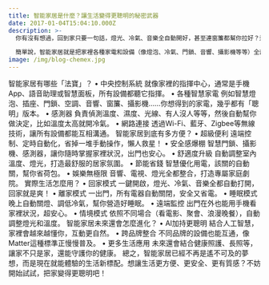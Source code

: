 ```yaml
---
title: 智能家居是什麼？讓生活變得更聰明的秘密武器
date: 2017-01-04T15:04:10.000Z
description: >-
  你有沒有想過，回到家只要一句話，燈光、冷氣、音樂全自動開好，甚至連窗簾都幫你拉好？這不是科幻片，而是現在越來越多人在用的「智能家居」！

  簡單說，智能家居就是把家裡各種家電和設備（像燈泡、冷氣、門鎖、音響、攝影機等等）全部連到一個中央系統，然後你可以用手機、語音助理（像Google助理、Siri）或牆上的面板來控制。這樣一來，不管你人在家還是在外面，都能遠端操控、監控，甚至讓家裡自動幫你做很多事，生活瞬間升級成高級飯店等級。
image: /img/blog-chemex.jpg
---
```



智能家居有哪些「法寶」？
	•	中央控制系統
就像家裡的指揮中心，通常是手機App、語音助理或智慧面板，所有設備都聽它指揮。
	•	各種智慧家電
例如智慧燈泡、插座、門鎖、空調、音響、窗簾、攝影機……你想得到的家電，幾乎都有「聰明」版本。
	•	感測器
負責偵測溫度、濕度、光線、有人沒人等等，然後自動幫你做決定，比如溫度太高就開冷氣。
	•	網路連接
透過Wi-Fi、藍牙、Zigbee等無線技術，讓所有設備都能互相溝通。
智能家居到底有多方便？
	•	超級便利
遠端控制、定時自動化，省掉一堆手動操作，懶人救星！
	•	安全感爆棚
智慧門鎖、攝影機、感測器，讓你隨時掌握家裡狀況，出門也安心。
	•	舒適度升級
自動調整室內溫度、燈光，打造最舒服的居家氛圍。
	•	節能省錢
智慧優化用電，該關的自動關，幫你省荷包。
	•	娛樂無極限
音響、電視、燈光全都整合，打造專屬家庭劇院。
實際生活怎麼用？
	•	回家模式
一鍵開啟，燈光、冷氣、音樂全都自動打開，回家就是爽！
	•	離家模式
一出門，所有電器自動關閉，安全又省電。
	•	睡眠模式
晚上自動關燈、調低冷氣，幫你營造好睡眠。
	•	遠端監控
出門在外也能用手機看家裡狀況，超安心。
	•	情境模式
依照不同場合（看電影、聚會、浪漫晚餐），自動調整燈光和溫度。
智能家居未來還會怎麼進化？
	•	AI加持更聰明
結合人工智慧，家裡會越來越懂你，互動更自然。
	•	跨品牌整合
不同品牌的設備也能互通，像Matter這種標準正慢慢普及。
	•	更多生活應用
未來還會結合健康照護、長照等，讓家不只是家，還能守護你的健康。
總之，智能家居已經不再是遙不可及的夢想，而是現在就能體驗的生活新標配。想讓生活更方便、更安全、更有質感？不妨開始試試，把家變得更聰明吧！